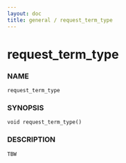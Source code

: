 ```yaml
---
layout: doc
title: general / request_term_type
---
```

# request_term_type

### NAME

    request_term_type

### SYNOPSIS

    void request_term_type()

### DESCRIPTION

    TBW

